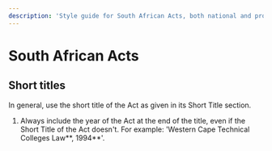 ```yaml
---
description: 'Style guide for South African Acts, both national and provincial.'
---
```


# South African Acts

## Short titles

In general, use the short title of the Act as given in its Short Title section.

1. Always include the year of the Act at the end of the title, even if the Short Title of the Act doesn't. For example: 'Western Cape Technical Colleges Law**, 1994**'.

